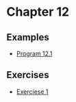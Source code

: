 # Chapter 12

## Examples

* [Program 12.1](examples/prog12_1.c)

## Exercises

* [Exerciese 1](exercises/exercise_1.c)
